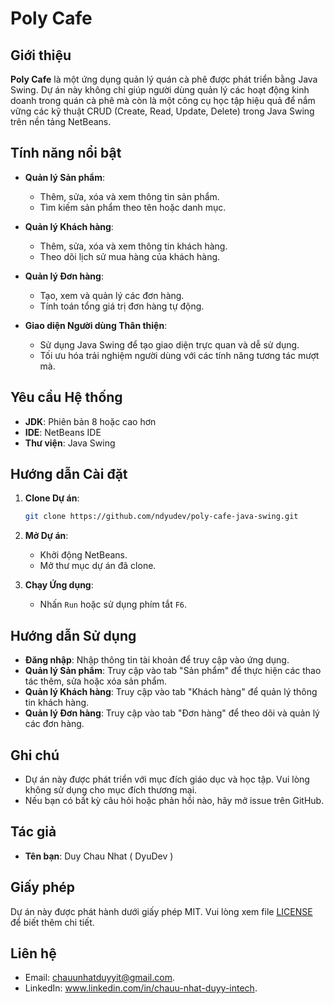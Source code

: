 # Poly Cafe

## Giới thiệu
**Poly Cafe** là một ứng dụng quản lý quán cà phê được phát triển bằng Java Swing. Dự án này không chỉ giúp người dùng quản lý các hoạt động kinh doanh trong quán cà phê mà còn là một công cụ học tập hiệu quả để nắm vững các kỹ thuật CRUD (Create, Read, Update, Delete) trong Java Swing trên nền tảng NetBeans.

## Tính năng nổi bật
- **Quản lý Sản phẩm**: 
  - Thêm, sửa, xóa và xem thông tin sản phẩm.
  - Tìm kiếm sản phẩm theo tên hoặc danh mục.
  
- **Quản lý Khách hàng**: 
  - Thêm, sửa, xóa và xem thông tin khách hàng.
  - Theo dõi lịch sử mua hàng của khách hàng.

- **Quản lý Đơn hàng**: 
  - Tạo, xem và quản lý các đơn hàng.
  - Tính toán tổng giá trị đơn hàng tự động.

- **Giao diện Người dùng Thân thiện**: 
  - Sử dụng Java Swing để tạo giao diện trực quan và dễ sử dụng.
  - Tối ưu hóa trải nghiệm người dùng với các tính năng tương tác mượt mà.

## Yêu cầu Hệ thống
- **JDK**: Phiên bản 8 hoặc cao hơn
- **IDE**: NetBeans IDE
- **Thư viện**: Java Swing

## Hướng dẫn Cài đặt
1. **Clone Dự án**:
   ```bash
   git clone https://github.com/ndyudev/poly-cafe-java-swing.git
   ```
2. **Mở Dự án**:
   - Khởi động NetBeans.
   - Mở thư mục dự án đã clone.

3. **Chạy Ứng dụng**:
   - Nhấn `Run` hoặc sử dụng phím tắt `F6`.

## Hướng dẫn Sử dụng
- **Đăng nhập**: Nhập thông tin tài khoản để truy cập vào ứng dụng.
- **Quản lý Sản phẩm**: Truy cập vào tab "Sản phẩm" để thực hiện các thao tác thêm, sửa hoặc xóa sản phẩm.
- **Quản lý Khách hàng**: Truy cập vào tab "Khách hàng" để quản lý thông tin khách hàng.
- **Quản lý Đơn hàng**: Truy cập vào tab "Đơn hàng" để theo dõi và quản lý các đơn hàng.

## Ghi chú
- Dự án này được phát triển với mục đích giáo dục và học tập. Vui lòng không sử dụng cho mục đích thương mại.
- Nếu bạn có bất kỳ câu hỏi hoặc phản hồi nào, hãy mở issue trên GitHub.

## Tác giả
- **Tên bạn**: Duy Chau Nhat ( DyuDev )

## Giấy phép
Dự án này được phát hành dưới giấy phép MIT. Vui lòng xem file [LICENSE](LICENSE) để biết thêm chi tiết.

## Liên hệ
- Email: chauunhatduyyit@gmail.com.
- LinkedIn: www.linkedin.com/in/chauu-nhat-duyy-intech.
